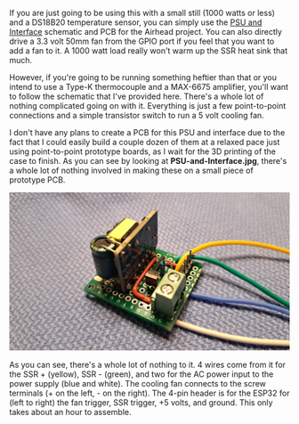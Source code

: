 If you are just going to be using this with a small still (1000 watts or less) and a DS18B20 temperature sensor, you can simply use the [PSU and Interface](https://github.com/larry-athey/airhead/tree/main/Diagrams) schematic and PCB for the Airhead project. You can also directly drive a 3.3 volt 50mm fan from the GPIO port if you feel that you want to add a fan to it. A 1000 watt load really won't warm up the SSR heat sink that much.

However, if you're going to be running something heftier than that or you intend to use a Type-K thermocouple and a MAX-6675 amplifier, you'll want to follow the schematic that I've provided here. There's a whole lot of nothing complicated going on with it. Everything is just a few point-to-point connections and a simple transistor switch to run a 5 volt cooling fan.

I don't have any plans to create a PCB for this PSU and interface due to the fact that I could easily build a couple dozen of them at a relaxed pace just using point-to-point prototype boards, as I wait for the 3D printing of the case to finish. As you can see by looking at **PSU-and-Interface.jpg**, there's a whole lot of nothing involved in making these on a small piece of prototype PCB.

<img width="1024" src="./PSU-and-Interface.jpg"><br>

As you can see, there's a whole lot of nothing to it. 4 wires come from it for the SSR + (yellow), SSR - (green), and two for the AC power input to the power supply (blue and white). The cooling fan connects to the screw terminals (+ on the left, - on the right). The 4-pin header is for the ESP32 for (left to right) the fan trigger, SSR trigger, +5 volts, and ground. This only takes about an hour to assemble.

